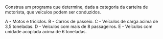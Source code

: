 Construa um programa que determine, dada a categoria da carteira de motorista, que veículos podem ser conduzidos.

A - Motos e triciclos.
B - Carros de passeio.
C - Veículos de carga acima de 3,5 toneladas.
D - Veículos com mais de 8 passageiros.
E - Veículos com unidade acoplada acima de 6 toneladas.
